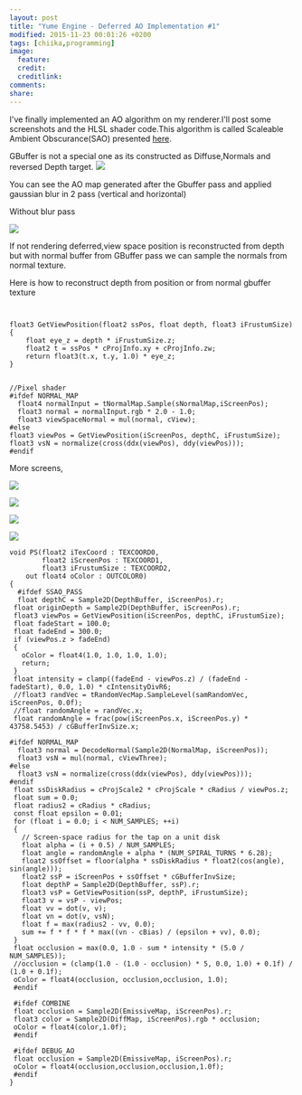 ```yaml
---
layout: post
title: "Yume Engine - Deferred AO Implementation #1"
modified: 2015-11-23 00:01:26 +0200
tags: [chiika,programming]
image:
  feature:
  credit: 
  creditlink: 
comments: 
share: 
---
```


I've finally implemented an AO algorithm on my renderer.I'll post some screenshots and the HLSL shader code.This algorithm is called Scaleable Ambient Obscurance(SAO) presented [here](http://graphics.cs.williams.edu/papers/SAOHPG12/McGuire12SAO.pdf).


GBuffer is not a special one as its constructed as Diffuse,Normals and reversed Depth target.
![](http://i.imgur.com/Xo7hJUT.jpg)

You can see the AO map generated after the Gbuffer pass and applied gaussian blur in 2 pass (vertical and horizontal)

Without blur pass

![](http://i.imgur.com/W3pxhFT.png)


If not rendering deferred,view space position is reconstructed from depth but with normal buffer from GBuffer pass we can sample the normals from normal texture.

Here is how to reconstruct depth from position or from normal gbuffer texture

```


float3 GetViewPosition(float2 ssPos, float depth, float3 iFrustumSize)
{
    float eye_z = depth * iFrustumSize.z;
    float2 t = ssPos * cProjInfo.xy + cProjInfo.zw;
    return float3(t.x, t.y, 1.0) * eye_z;
}


//Pixel shader
#ifdef NORMAL_MAP
  float4 normalInput = tNormalMap.Sample(sNormalMap,iScreenPos);
  float3 normal = normalInput.rgb * 2.0 - 1.0;
  float3 viewSpaceNormal = mul(normal, cView);
#else
float3 viewPos = GetViewPosition(iScreenPos, depthC, iFrustumSize);
float3 vsN = normalize(cross(ddx(viewPos), ddy(viewPos)));
#endif
```


More screens,

![](http://i.imgur.com/13qCSpd.png)

![](http://i.imgur.com/T3BJmQB.png)

![](http://i.imgur.com/k5jAloe.jpg)

![](http://i.imgur.com/ihqDO3F.jpg)



```
void PS(float2 iTexCoord : TEXCOORD0,
        float2 iScreenPos : TEXCOORD1,
        float3 iFrustumSize : TEXCOORD2,
    out float4 oColor : OUTCOLOR0)
{
  #ifdef SSAO_PASS
  float depthC = Sample2D(DepthBuffer, iScreenPos).r;
 float originDepth = Sample2D(DepthBuffer, iScreenPos).r;
 float3 viewPos = GetViewPosition(iScreenPos, depthC, iFrustumSize);
 float fadeStart = 100.0;
 float fadeEnd = 300.0;
 if (viewPos.z > fadeEnd)
 {
   oColor = float4(1.0, 1.0, 1.0, 1.0);
   return;
 }
 float intensity = clamp((fadeEnd - viewPos.z) / (fadeEnd - fadeStart), 0.0, 1.0) * cIntensityDivR6;
 //float3 randVec = tRandomVecMap.SampleLevel(samRandomVec, iScreenPos, 0.0f);
 //float randomAngle = randVec.x;
 float randomAngle = frac(pow(iScreenPos.x, iScreenPos.y) * 43758.5453) / cGBufferInvSize.x;

#ifdef NORMAL_MAP
  float3 normal = DecodeNormal(Sample2D(NormalMap, iScreenPos));
  float3 vsN = mul(normal, cViewThree);
#else
  float3 vsN = normalize(cross(ddx(viewPos), ddy(viewPos)));
#endif
 float ssDiskRadius = cProjScale2 * cProjScale * cRadius / viewPos.z;
 float sum = 0.0;
 float radius2 = cRadius * cRadius;
 const float epsilon = 0.01;
 for (float i = 0.0; i < NUM_SAMPLES; ++i)
 {
   // Screen-space radius for the tap on a unit disk
   float alpha = (i + 0.5) / NUM_SAMPLES;
   float angle = randomAngle + alpha * (NUM_SPIRAL_TURNS * 6.28);
   float2 ssOffset = floor(alpha * ssDiskRadius * float2(cos(angle), sin(angle)));
   float2 ssP = iScreenPos + ssOffset * cGBufferInvSize;
   float depthP = Sample2D(DepthBuffer, ssP).r;
   float3 vsP = GetViewPosition(ssP, depthP, iFrustumSize);
   float3 v = vsP - viewPos;
   float vv = dot(v, v);
   float vn = dot(v, vsN);
   float f = max(radius2 - vv, 0.0);
   sum += f * f * f * max((vn - cBias) / (epsilon + vv), 0.0);
 }
 float occlusion = max(0.0, 1.0 - sum * intensity * (5.0 / NUM_SAMPLES));
 //occlusion = (clamp(1.0 - (1.0 - occlusion) * 5, 0.0, 1.0) + 0.1f) / (1.0 + 0.1f);
 oColor = float4(occlusion, occlusion,occlusion, 1.0);
 #endif

 #ifdef COMBINE
 float occlusion = Sample2D(EmissiveMap, iScreenPos).r;
 float3 color = Sample2D(DiffMap, iScreenPos).rgb * occlusion;
 oColor = float4(color,1.0f);
 #endif

 #ifdef DEBUG_AO
 float occlusion = Sample2D(EmissiveMap, iScreenPos).r;
 oColor = float4(occlusion,occlusion,occlusion,1.0f);
 #endif
}
```

